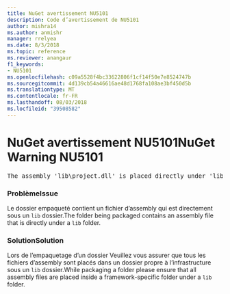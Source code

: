 ```yaml
---
title: NuGet avertissement NU5101
description: Code d’avertissement de NU5101
author: mishra14
ms.author: anmishr
manager: rrelyea
ms.date: 8/3/2018
ms.topic: reference
ms.reviewer: anangaur
f1_keywords:
- NU5101
ms.openlocfilehash: c09a5528f4bc33622806f1cf14f50e7e8524747b
ms.sourcegitcommit: 4d139cb54a46616ae48d1768fa108ae3bf450d5b
ms.translationtype: MT
ms.contentlocale: fr-FR
ms.lasthandoff: 08/03/2018
ms.locfileid: "39508582"
---
```

# <a name="nuget-warning-nu5101"></a><span data-ttu-id="da72c-103">NuGet avertissement NU5101</span><span class="sxs-lookup"><span data-stu-id="da72c-103">NuGet Warning NU5101</span></span>
<pre>The assembly 'lib\project.dll' is placed directly under 'lib' folder. It is recommended that assemblies be placed inside a framework-specific folder. Move it into a framework-specific folder.</pre>

### <a name="issue"></a><span data-ttu-id="da72c-104">Problème</span><span class="sxs-lookup"><span data-stu-id="da72c-104">Issue</span></span>

<span data-ttu-id="da72c-105">Le dossier empaqueté contient un fichier d’assembly qui est directement sous un `lib` dossier.</span><span class="sxs-lookup"><span data-stu-id="da72c-105">The folder being packaged contains an assembly file that is directly under a `lib` folder.</span></span>


### <a name="solution"></a><span data-ttu-id="da72c-106">Solution</span><span class="sxs-lookup"><span data-stu-id="da72c-106">Solution</span></span>

<span data-ttu-id="da72c-107">Lors de l’empaquetage d’un dossier Veuillez vous assurer que tous les fichiers d’assembly sont placés dans un dossier propre à l’infrastructure sous un `lib` dossier.</span><span class="sxs-lookup"><span data-stu-id="da72c-107">While packaging a folder please ensure that all assembly files are placed inside a framework-specific folder under a `lib` folder.</span></span>

